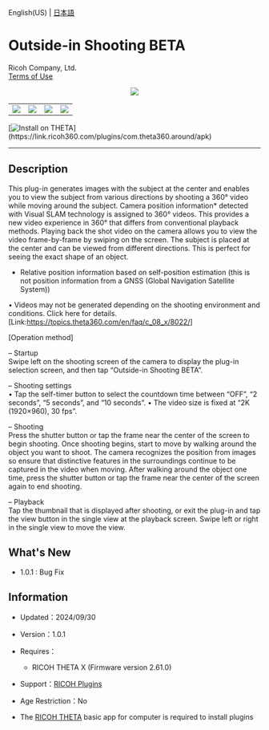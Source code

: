 English(US) | [日本語](README.ja.md)

# Outside-in Shooting BETA
Ricoh Company, Ltd.  
[Terms of Use](https://theta360.com/en/legal/terms_of_use_plugins/)

<div align="center">
 <img src="1.png">

 <table>
  <tr>
   <td><img src="2.png"></td>
   <td><img src="3.png"></td>
   <td><img src="/resources/common/img/noimg.png"></td>
   <td><img src="/resources/common/img/noimg.png"></td>
  </tr>
 </table>
</div>

[![Install on THETA](https://assets.ricoh360.com/image/upload/v1/front/theta/install-button.svg?)](https://link.ricoh360.com/plugins/com.theta360.around/apk)

***

## Description  
This plug-in generates images with the subject at the center and enables you to view the subject from various directions by shooting a 360° video while moving around the subject. Camera position information* detected with Visual SLAM technology is assigned to 360° videos. This provides a new video experience in 360° that differs from conventional playback methods. Playing back the shot video on the camera allows you to view the video frame-by-frame by swiping on the screen. The subject is placed at the center and can be viewed from different directions. This is perfect for seeing the exact shape of an object.  

* Relative position information based on self-position estimation (this is not position information from a GNSS (Global Navigation Satellite System))  

• Videos may not be generated depending on the shooting environment and conditions. Click here for details. [Link:https://topics.theta360.com/en/faq/c_08_x/8022/]  


[Operation method]  

– Startup  
Swipe left on the shooting screen of the camera to display the plug-in selection screen, and then tap “Outside-in Shooting BETA”.  


– Shooting settings  
• Tap the self-timer button to select the countdown time between “OFF”, “2 seconds”, “5 seconds”, and “10 seconds”.
• The video size is fixed at “2K (1920×960), 30 fps”.  

– Shooting  
Press the shutter button or tap the frame near the center of the screen to begin shooting. Once shooting begins, start to move by walking around the object you want to shoot. The camera recognizes the position from images so ensure that distinctive features in the surroundings continue to be captured in the video when moving. After walking around the object one time, press the shutter button or tap the frame near the center of the screen again to end shooting.  

– Playback  
Tap the thumbnail that is displayed after shooting, or exit the plug-in and tap the view button in the single view at the playback screen. Swipe left or right in the single view to move the view.  

## What's New
  * 1.0.1 : Bug Fix  

## Information
  * Updated：2024/09/30
  * Version：1.0.1
  * Requires：
    * RICOH THETA X (Firmware version 2.61.0)
  * Support：[RICOH Plugins](https://support.theta360.com/ja/)
  * Age Restriction：No

* The [RICOH THETA](https://support-theta.ricoh360.com/app-download) basic app for computer is required to install plugins
